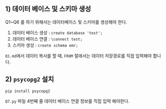 ## 1) 데이터 베이스 및 스키마 생성
Q1~Q6 를 하기 위해서는 데이터베이스 및 스키마를 생성해야 한다.

1. 데이터 베이스 생성 : `create database 'test';`
2. 데이터 베이스 연결 : `\connect test;`
3. 스키마 생성 : `create schema emr;`

`Q1.md`에서 데이터 복사를 할 때, `FROM` 절에서는 데이터 저장경로를 직접 입력해야 합니다.

## 2) `psycopg2` 설치
```
pip install psycopg2
```
`Q7.py` 파일 4번째 줄 데이터 베이스 연결 정보를 직접 입력 해야한다.